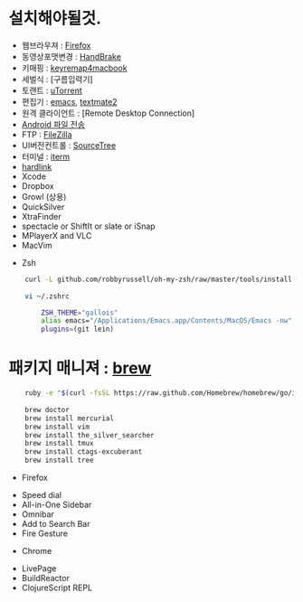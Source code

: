 # 설치해야될것.
- 웹브라우져 : [Firefox]
- 동영상포맷변경 : [HandBrake]
- 키매핑 : [keyremap4macbook]
- 세벌식 : [구름입력기]
- 토랜트 : [uTorrent]
- 편집기 : [emacs], [textmate2]
- 원격 클라이언트 : [Remote Desktop Connection]
- [Android 파일 전송]
- FTP : [FileZilla]
- UI버전컨트롤 : [SourceTree]
- 터미널 : [iterm]
- [hardlink]
- Xcode
- Dropbox
- Growl (상용)
- QuickSilver
- XtraFinder
- spectacle or ShiftIt or slate or iSnap
- MPlayerX and VLC
- MacVim

* Zsh

``` bash
    curl -L github.com/robbyrussell/oh-my-zsh/raw/master/tools/install.sh | sh
    
    vi ~/.zshrc

        ZSH_THEME="gallois"
        alias emacs="/Applications/Emacs.app/Contents/MacOS/Emacs -nw"
        plugins=(git lein)
```

# 패키지 매니져 : [brew]

```bash
    ruby -e "$(curl -fsSL https://raw.github.com/Homebrew/homebrew/go/install)"
    
    brew doctor
    brew install mercurial
    brew install vim
    brew install the_silver_searcher
    brew install tmux
    brew install ctags-excuberant
    brew install tree
```

* Firefox
 - Speed dial
 - All-in-One Sidebar
 - Omnibar
 - Add to Search Bar
 - Fire Gesture

* Chrome
 - LivePage
 - BuildReactor
 - ClojureScript REPL


 [Firefox]: http://www.mozilla.org/en-US/firefox/fx/#desktop
 [HandBrake]: http://handbrake.fr/
 [keyremap4macbook]: http://pqrs.org/macosx/keyremap4macbook/
 [brew]: https://github.com/mxcl/homebrew
 [uTorrent]: http://www.utorrent.com/downloads/mac
 [emacs]: http://emacsformacosx.com/
 [Remote Desktop Conneciton]: http://www.microsoft.com/mac/remote-desktop-client
 [Android 파일 전송]: http://www.android.com/filetransfer/
 [FileZilla]: http://filezilla-project.org/download.php
 [SourceTree]: http://www.sourcetreeapp.com/
 [iterm]: http://www.iterm2.com/
 [textmate2]: https://github.com/textmate/textmate/downloads
 [hardlink]: https://github.com/selkhateeb/hardlink
